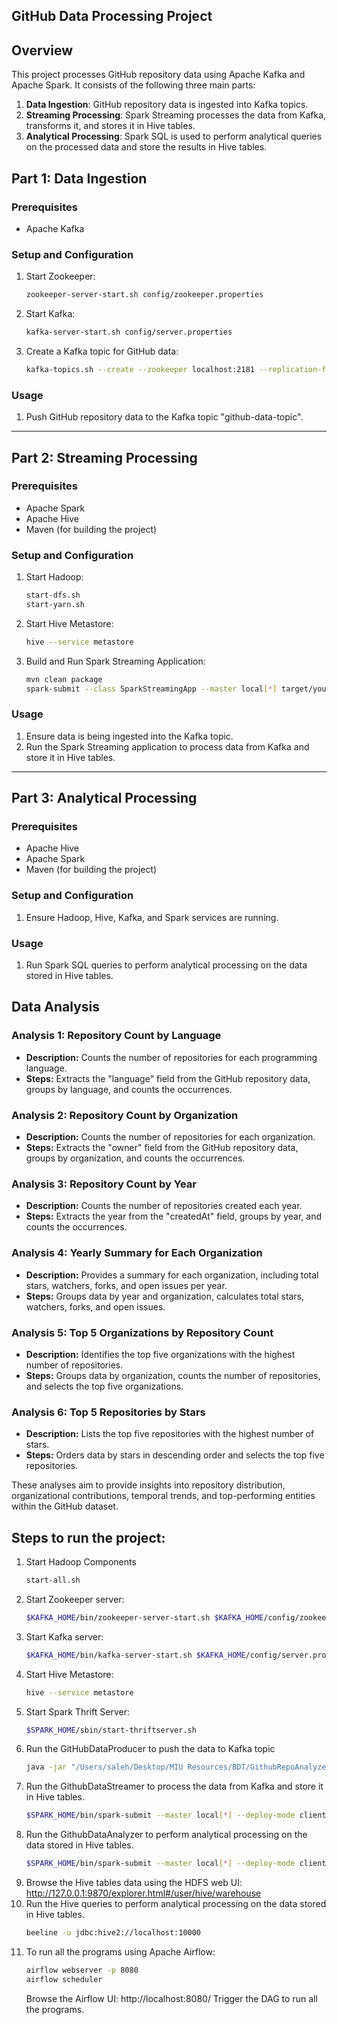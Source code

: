 
## GitHub Data Processing Project

## Overview

This project processes GitHub repository data using Apache Kafka and Apache Spark. It consists of the following three main parts:

1. **Data Ingestion**: GitHub repository data is ingested into Kafka topics.
2. **Streaming Processing**: Spark Streaming processes the data from Kafka, transforms it, and stores it in Hive tables.
3. **Analytical Processing**: Spark SQL is used to perform analytical queries on the processed data and store the results in Hive tables.

## Part 1: Data Ingestion

### Prerequisites

- Apache Kafka

### Setup and Configuration

1. Start Zookeeper:

    ```bash
    zookeeper-server-start.sh config/zookeeper.properties
    ```

2. Start Kafka:

    ```bash
    kafka-server-start.sh config/server.properties
    ```

3. Create a Kafka topic for GitHub data:

    ```bash
    kafka-topics.sh --create --zookeeper localhost:2181 --replication-factor 1 --partitions 1 --topic github-data-topic
    ```

### Usage

1. Push GitHub repository data to the Kafka topic "github-data-topic".

---

## Part 2: Streaming Processing

### Prerequisites

- Apache Spark
- Apache Hive
- Maven (for building the project)

### Setup and Configuration

1. Start Hadoop:

    ```bash
    start-dfs.sh
    start-yarn.sh
    ```

2. Start Hive Metastore:

    ```bash
    hive --service metastore
    ```

3. Build and Run Spark Streaming Application:

    ```bash
    mvn clean package
    spark-submit --class SparkStreamingApp --master local[*] target/your-jar-file.jar
    ```

### Usage

1. Ensure data is being ingested into the Kafka topic.
2. Run the Spark Streaming application to process data from Kafka and store it in Hive tables.

---

## Part 3: Analytical Processing

### Prerequisites

- Apache Hive
- Apache Spark
- Maven (for building the project)

### Setup and Configuration

1. Ensure Hadoop, Hive, Kafka, and Spark services are running.

### Usage

1. Run Spark SQL queries to perform analytical processing on the data stored in Hive tables.



## Data Analysis
### Analysis 1: Repository Count by Language

- **Description:** Counts the number of repositories for each programming language.
- **Steps:** Extracts the "language" field from the GitHub repository data, groups by language, and counts the occurrences.

### Analysis 2: Repository Count by Organization

- **Description:** Counts the number of repositories for each organization.
- **Steps:** Extracts the "owner" field from the GitHub repository data, groups by organization, and counts the occurrences.

### Analysis 3: Repository Count by Year

- **Description:** Counts the number of repositories created each year.
- **Steps:** Extracts the year from the "createdAt" field, groups by year, and counts the occurrences.

### Analysis 4: Yearly Summary for Each Organization

- **Description:** Provides a summary for each organization, including total stars, watchers, forks, and open issues per year.
- **Steps:** Groups data by year and organization, calculates total stars, watchers, forks, and open issues.

### Analysis 5: Top 5 Organizations by Repository Count

- **Description:** Identifies the top five organizations with the highest number of repositories.
- **Steps:** Groups data by organization, counts the number of repositories, and selects the top five organizations.

### Analysis 6: Top 5 Repositories by Stars

- **Description:** Lists the top five repositories with the highest number of stars.
- **Steps:** Orders data by stars in descending order and selects the top five repositories.

These analyses aim to provide insights into repository distribution, organizational contributions, temporal trends, and top-performing entities within the GitHub dataset.


## Steps to run the project:
1. Start Hadoop Components
    ```bash
   start-all.sh
    ```
2. Start Zookeeper server:
    ```bash
   $KAFKA_HOME/bin/zookeeper-server-start.sh $KAFKA_HOME/config/zookeeper.properties
    ```
3. Start Kafka server:
    ```bash
    $KAFKA_HOME/bin/kafka-server-start.sh $KAFKA_HOME/config/server.properties
     ```
4. Start Hive Metastore:
    ```bash
    hive --service metastore
    ```
5. Start Spark Thrift Server:
    ```bash
    $SPARK_HOME/sbin/start-thriftserver.sh
    ```
6. Run the GitHubDataProducer to push the data to Kafka topic
     ```bash
     java -jar "/Users/saleh/Desktop/MIU Resources/BDT/GithubRepoAnalyzer/GitHubDataProducer/target/GitHubDataProducer-1.0-SNAPSHOT.jar"
   ```
7. Run the GithubDataStreamer to process the data from Kafka and store it in Hive tables.
    ```bash
    $SPARK_HOME/bin/spark-submit --master local[*] --deploy-mode client --class SparkStreamingApp --name spark-streamer-submit "/Users/saleh/Desktop/MIU Resources/BDT/GithubRepoAnalyzer/GithubDataStreamer/target/GithubDataStreamer-1.0-SNAPSHOT.jar
    ```
8. Run the GithubDataAnalyzer to perform analytical processing on the data stored in Hive tables.
    ```bash
    $SPARK_HOME/bin/spark-submit --master local[*] --deploy-mode client --class SparkSQLAnalysis --name spark-analyzer-submit "/Users/saleh/Desktop/MIU Resources/BDT/GithubRepoAnalyzer/GithubDataAnalyzer/target/GithubDataAnalyzer-1.0-SNAPSHOT.jar"
    ```
9. Browse the Hive tables data using the HDFS web UI:
   http://127.0.0.1:9870/explorer.html#/user/hive/warehouse
10. Run the Hive queries to perform analytical processing on the data stored in Hive tables.
    ```bash
    beeline -u jdbc:hive2://localhost:10000
    ```
11. To run all the programs using Apache Airflow:
    ```bash
    airflow webserver -p 8080
    airflow scheduler
    ```
    Browse the Airflow UI:
    http://localhost:8080/
    Trigger the DAG to run all the programs.
    

